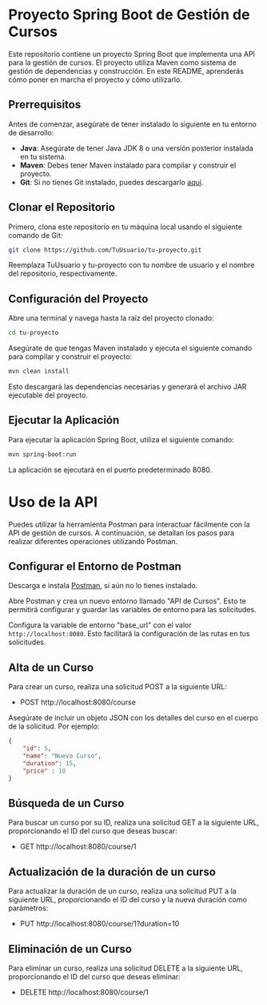 # Proyecto Spring Boot de Gestión de Cursos

Este repositorio contiene un proyecto Spring Boot que implementa una API para la gestión de cursos. El proyecto utiliza Maven como sistema de gestión de dependencias y construcción. En este README, aprenderás cómo poner en marcha el proyecto y cómo utilizarlo.

## Prerrequisitos

Antes de comenzar, asegúrate de tener instalado lo siguiente en tu entorno de desarrollo:

- **Java**: Asegúrate de tener Java JDK 8 o una versión posterior instalada en tu sistema.
- **Maven**: Debes tener Maven instalado para compilar y construir el proyecto.
- **Git**: Si no tienes Git instalado, puedes descargarlo [aquí](https://git-scm.com/downloads).

## Clonar el Repositorio

Primero, clona este repositorio en tu máquina local usando el siguiente comando de Git:

```bash
git clone https://github.com/TuUsuario/tu-proyecto.git
```

Reemplaza TuUsuario y tu-proyecto con tu nombre de usuario y el nombre del repositorio, respectivamente.

## Configuración del Proyecto

Abre una terminal y navega hasta la raíz del proyecto clonado:

```bash
cd tu-proyecto
```

Asegúrate de que tengas Maven instalado y ejecuta el siguiente comando para compilar y construir el proyecto:

```bash
mvn clean install
```

Esto descargará las dependencias necesarias y generará el archivo JAR ejecutable del proyecto.

## Ejecutar la Aplicación

Para ejecutar la aplicación Spring Boot, utiliza el siguiente comando:

```bash
mvn spring-boot:run
```

La aplicación se ejecutará en el puerto predeterminado 8080.


# Uso de la API

Puedes utilizar la herramienta Postman para interactuar fácilmente con la API de gestión de cursos. A continuación, se detallan los pasos para realizar diferentes operaciones utilizando Postman.

## Configurar el Entorno de Postman

Descarga e instala [Postman](https://www.postman.com/downloads/), si aún no lo tienes instalado.

Abre Postman y crea un nuevo entorno llamado "API de Cursos". Esto te permitirá configurar y guardar las variables de entorno para las solicitudes.

Configura la variable de entorno "base_url" con el valor `http://localhost:8080`. Esto facilitará la configuración de las rutas en tus solicitudes.

## Alta de un Curso

Para crear un curso, realiza una solicitud POST a la siguiente URL:

- POST http://localhost:8080/course

Asegúrate de incluir un objeto JSON con los detalles del curso en el cuerpo de la solicitud. Por ejemplo:

```json
{
    "id": 5,
    "name": "Nuevo Curso",
    "duration": 15,
    "price" : 10
}
```

## Búsqueda de un Curso

Para buscar un curso por su ID, realiza una solicitud GET a la siguiente URL, proporcionando el ID del curso que deseas buscar:

- GET http://localhost:8080/course/1

## Actualización de la duración de un curso

Para actualizar la duración de un curso, realiza una solicitud PUT a la siguiente URL, proporcionando el ID del curso y la nueva duración como parámetros:
  
- PUT http://localhost:8080/course/1?duration=10
  
## Eliminación de un Curso

Para eliminar un curso, realiza una solicitud DELETE a la siguiente URL, proporcionando el ID del curso que deseas eliminar:

- DELETE http://localhost:8080/course/1
